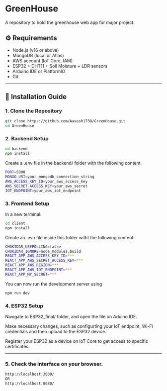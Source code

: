 # GreenHouse

A repository to hold the greenhouse web app for major project.

## ⚙️ Requirements

- Node.js (v16 or above)
- MongoDB (local or Atlas)
- AWS account (IoT Core, IAM)
- ESP32 + DHT11 + Soil Moisture + LDR sensors
- Arduino IDE or PlatformIO
- Git

---

## 🚀 Installation Guide

### 1. Clone the Repository

```bash
git clone https://github.com/Aavash1738/GreenHouse.git
cd GreenHouse
```

### 2. Backend Setup

```bash
cd backend
npm install
```

Create a .env file in the backend/ folder with the following content

```bash
PORT=5000
MONGO_URI=your_mongodb_connection_string
AWS_ACCESS_KEY_ID=your_aws_access_key
AWS_SECRET_ACCESS_KEY=your_aws_secret
IOT_ENDPOINT=your_aws_iot_endpoint
```

### 3. Frontend Setup

In a new terminal:

```bash
cd client
npm install
```

Create an .evn file inside this folder witht the following content:

```bash
CHOKIDAR_USEPOLLING=false
CHOKIDAR_IGNORE=node_modules,build
REACT_APP_AWS_ACCESS_KEY_ID=***
REACT_APP_AWS_SECRET_ACCESS_KEY=***
REACT_APP_AWS_REGION=***
REACT_APP_AWS_IOT_ENDPOINT=***
REACT_APP_MY_SECRET=***
```

You can now run the development server using

```bash
npm run dev
```

### 4. ESP32 Setup

Navigate to ESP32_final/ folder, and open the file on Aduino IDE.

Make necessary changes, such as configurting your IoT endpoint, Wi-Fi credentials and then upload to the ESP32 device.

Register your ESP32 as a device on IoT Core to get access to specific certificates.

---

### 5. Check the interface on your browser.

```bash
http://localhost:3000/
OR
http://localhost:8080/
```
